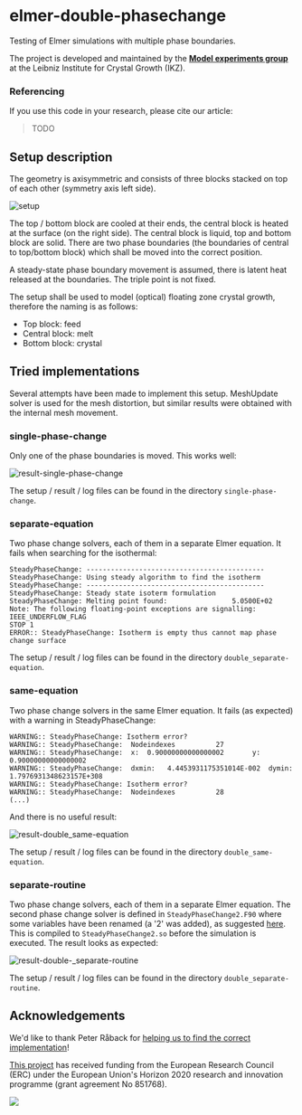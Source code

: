 # elmer-double-phasechange

Testing of Elmer simulations with multiple phase boundaries.

The project is developed and maintained by the [**Model experiments group**](https://www.ikz-berlin.de/en/research/materials-science/section-fundamental-description#c486) at the Leibniz Institute for Crystal Growth (IKZ).

### Referencing
If you use this code in your research, please cite our article:

> TODO

## Setup description

The geometry is axisymmetric and consists of three blocks stacked on top of each other (symmetry axis left side).

![setup](setup.png)

The top / bottom block are cooled at their ends, the central block is heated at the surface (on the right side). The central block is liquid, top and bottom block are solid. There are two phase boundaries (the boundaries of central to top/bottom block) which shall be moved into the correct position.

A steady-state phase boundary movement is assumed, there is latent heat released at the boundaries. The triple point is not fixed.

The setup shall be used to model (optical) floating zone crystal growth, therefore the naming is as follows:

- Top block: feed
- Central block: melt
- Bottom block: crystal

## Tried implementations

Several attempts have been made to implement this setup. MeshUpdate solver is used for the mesh distortion, but similar results were obtained with the internal mesh movement.

### single-phase-change

Only one of the phase boundaries is moved. This works well:

![result-single-phase-change](single-phase-change/result.png)

The setup / result / log files can be found in the directory `single-phase-change`.

### separate-equation

Two phase change solvers, each of them in a separate Elmer equation. It fails when searching for the isothermal:

```
SteadyPhaseChange: --------------------------------------------
SteadyPhaseChange: Using steady algorithm to find the isotherm
SteadyPhaseChange: --------------------------------------------
SteadyPhaseChange: Steady state isoterm formulation
SteadyPhaseChange: Melting point found:                5.0500E+02
Note: The following floating-point exceptions are signalling: IEEE_UNDERFLOW_FLAG
STOP 1
ERROR:: SteadyPhaseChange: Isotherm is empty thus cannot map phase change surface
```

The setup / result / log files can be found in the directory `double_separate-equation`.

### same-equation

Two phase change solvers in the same Elmer equation. It fails (as expected) with a warning in SteadyPhaseChange:

```
WARNING:: SteadyPhaseChange: Isotherm error?
WARNING:: SteadyPhaseChange:  Nodeindexes          27
WARNING:: SteadyPhaseChange:  x:  0.90000000000000002       y:  0.90000000000000002
WARNING:: SteadyPhaseChange:  dxmin:   4.4453931175351014E-002  dymin:   1.7976931348623157E+308
WARNING:: SteadyPhaseChange: Isotherm error?
WARNING:: SteadyPhaseChange:  Nodeindexes          28
(...)
```

And there is no useful result:

![result-double_same-equation](double_same-equation/result.png)

The setup / result / log files can be found in the directory `double_same-equation`.

### separate-routine

Two phase change solvers, each of them in a separate Elmer equation. The second phase change solver is defined in `SteadyPhaseChange2.F90` where some variables have been renamed (a '2' was added), as suggested [here](http://www.elmerfem.org/forum/viewtopic.php?p=26506). This is compiled to `SteadyPhaseChange2.so` before the simulation is executed. The result looks as expected:

![result-double-_separate-routine](double_separate-routine/result.png)

The setup / result / log files can be found in the directory `double_separate-routine`.

## Acknowledgements

We'd like to thank Peter Råback for [helping us to find the correct implementation](http://www.elmerfem.org/forum/viewtopic.php?p=26506)!

[This project](https://nemocrys.github.io/) has received funding from the European Research Council (ERC) under the European Union's Horizon 2020 research and innovation programme (grant agreement No 851768).

<img src="https://raw.githubusercontent.com/nemocrys/pyelmer/master/EU-ERC.png">

